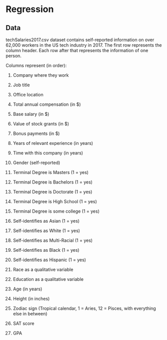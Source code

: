 # Regression

## Data 

techSalaries2017.csv dataset contains self-reported information on over 62,000 workers in the US tech industry in 2017.
The first row represents the column header. Each row after that represents the information of one person.

Columns represent (in order):

1) Company where they work

2) Job title

3) Office location

4) Total annual compensation (in $)

5) Base salary (in $)

6) Value of stock grants (in $)

7) Bonus payments (in $)

8) Years of relevant experience (in years)

9) Time with this company (in years)

10) Gender (self-reported)

11) Terminal Degree is Masters (1 = yes)

12) Terminal Degree is Bachelors (1 = yes)

13) Terminal Degree is Doctorate (1 = yes)

14) Terminal Degree is High School (1 = yes)

15) Terminal Degree is some college (1 = yes)

16) Self-identifies as Asian (1 = yes)

17) Self-identifies as White (1 = yes)

18) Self-identifies as Multi-Racial (1 = yes)

19) Self-identifies as Black (1 = yes)

20) Self-identifies as Hispanic (1 = yes)

21) Race as a qualitative variable

22) Education as a qualitative variable

23) Age (in years)

24) Height (in inches)

25) Zodiac sign (Tropical calendar, 1 = Aries, 12 = Pisces, with everything else in between)

26) SAT score

27) GPA
